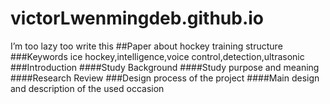# victorLwenmingdeb.github.io
I’m too lazy too write this
##Paper about hockey training structure
###Keywords
ice hockey,intelligence,voice control,detection,ultrasonic 
###Introduction
####Study Background
####Study purpose and meaning
####Research Review
###Design process of the project
####Main design and description of the used occasion
